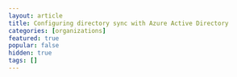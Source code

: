 ```yaml
---
layout: article
title: Configuring directory sync with Azure Active Directory
categories: [organizations]
featured: true
popular: false
hidden: true
tags: []
---
```

